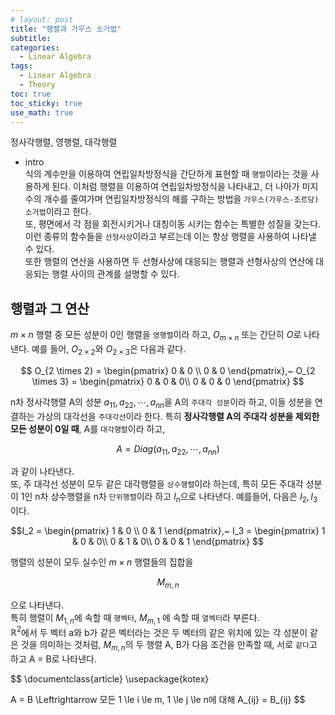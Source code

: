 ```yaml
---
# layout: post
title: "행렬과 가우스 소거법"
subtitle: 
categories: 
  - Linear Algebra
tags:
  - Linear Algebra
  - Theory
toc: true
toc_sticky: true
use_math: true
---
```


정사각행렬, 영행렬, 대각행렬

- intro<br>
식의 계수만을 이용하여 연립일차방정식을 간단하게 표현할 때 `행렬`이라는 것을 사용하게 된다. 이처럼 행렬을 이용하여 연립일차방정식을 나타내고, 더 나아가 미지수의 개수를 줄여가며 연립일차방정식의 해를 구하는 방법을 `가우스(가우스-조르당) 소거법`이라고 한다.<br>
또, 평면에서 각 점을 회전시키거나 대칭이동 시키는 함수는 특별한 성질을 갖는다. 이런 종류의 함수들을 `선형사상`이라고 부르는데 이는 항상 행렬을 사용하여 나타낼 수 있다.<br>
또한 행렬의 연산을 사용하면 두 선형사상에 대응되는 행렬과 선형사상의 연산에 대응되는 행렬 사이의 관계를 설명할 수 있다.

## 행렬과 그 연산

$m \times n$ 행렬 중 모든 성분이 0인 행렬을 `영행렬`이라 하고, $O_{m \times n}$ 또는 간단히 $O$로 나타낸다. 예를 들어, $O_{2 \times 2}$와 $O_{2 \times 3}$은 다음과 같다.

$$ O_{2 \times 2} = \begin{pmatrix}
0 & 0 \\
0 & 0
\end{pmatrix},~ O_{2 \times 3} = \begin{pmatrix}
0 & 0 & 0\\
0 & 0 & 0
\end{pmatrix}
$$


n차 정사각행렬 A의 성분 $a_{11}, a_{22}, \cdots, a_{nn}$을 A의 `주대각 성분`이라 하고, 이들 성분을 연결하는 가상의 대각선을 `주대각선`이라 한다. 특히 **정사각행렬 A의 주대각 성분을 제외한 모든 성분이 0일 때**, A를 `대각행렬`이라 하고,<br>

$$ A = Diag(a_{11}, a_{22}, \cdots, a_{nn})$$

과 같이 나타낸다.<br>
또, 주 대각선 성분이 모두 같은 대각행렬을 `상수행렬`이라 하는데, 특히 모든 주대각 성분이 1인 n차 상수행렬을 n차 `단위행렬`이라 하고 $I_n$으로 나타낸다. 예를들어, 다음은 $I_2, I_3$이다.

$$I_2 = \begin{pmatrix}
1 & 0 \\
0 & 1
\end{pmatrix},~ I_3 = \begin{pmatrix}
1 & 0 & 0\\
0 & 1 & 0\\
0 & 0 & 1
\end{pmatrix}
$$

행렬의 성분이 모두 실수인 $m \times n$ 행렬들의 집합을 

$$ M_{m, n} $$

으로 나타낸다.<br>
특히 행렬이 $M_{1, n}$에 속할 때 `행벡터`, $M_{m, 1}$ 에 속할 때 `열벡터`라 부른다.<br>
$\mathbb{R}^2$에서 두 벡터 a와 b가 같은 벡터라는 것은 두 벡터의 같은 위치에 있는 각 성분이 같은 것을 의미하는 것처럼, $M_{m,n}$의 두 행렬 A, B가 다음 조건을 만족할 때, 서로 `같다`고 하고 A = B로 나타낸다.



$$
\documentclass{article}
\usepackage{kotex}

A = B \Leftrightarrow 모든 1 \le i \le m, 1 \le j \le n에 대해 A_{ij} = B_{ij}
$$




